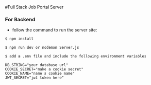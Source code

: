 #Full Stack Job Portal Server

### For Backend
- follow the command to run the server site: 
```sh
$ npm install
```
```sh
$ npm run dev or nodemon Server.js
```
```sh
$ add a .env file and include the following environment variables
```
```
DB_STRING="your database url"
COOKIE_SECRET="make a cookie secret"
COOKIE_NAME="name a cookie name"
JWT_SECRET="jwt token here"
```
